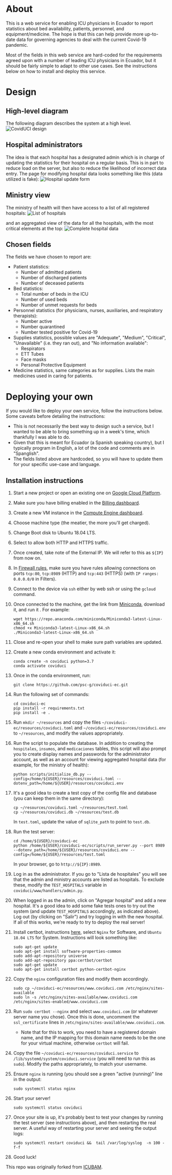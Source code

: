 # About
This is a web service for enabling ICU physicians in Ecuador to report statistics about bed availability, patients, personnel, and equipment/medicine. The hope is that this can help provide more up-to-date data for governing agencies to deal with the current Covid-19 pandemic.

Most of the fields in this web service are hard-coded for the requirements agreed upon with a number of leading ICU physicians in Ecuador, but it should be fairly simple to adapt to other use cases. See the instructions below on how to install and deploy this service.

# Design

## High-level diagram

The following diagram describes the system at a high level.
![CovidUCI design](https://github.com/psc-g/coviduci-ec/blob/master/images/design.png)

## Hospital administrators

The idea is that each hospital has a designated admin which is in charge of updating the statistics for their hospital on a regular basis. This is in part to reduce load on the server, but also to reduce the likelihood of incorrect data entry. The page for modifying hospital data looks something like this (data utilized is fake):
![Hospital update form](https://github.com/psc-g/coviduci-ec/blob/master/images/actualizar.png)


## Ministry view

The ministry of health will then have access to a list of all registered hospitals:
![List of hospitals](https://github.com/psc-g/coviduci-ec/blob/master/images/lista.png)

and an aggregated view of the data for all the hospitals, with the most critical elements at the top:
![Complete hospital data](https://github.com/psc-g/coviduci-ec/blob/master/images/datos_completos.png)

## Chosen fields

The fields we have chosen to report are:

*  Patient statistics:
   *  Number of admitted patients
   *  Number of discharged patients
   *  Number of deceased patients
*  Bed statistics:
   *  Total number of beds in the ICU
   *  Number of used beds
   *  Number of unmet requests for beds
*  Personnel statistics (for physicians, nurses, auxiliaries, and respiratory therapists):
   *  Number active
   *  Number quarantined
   *  Number tested positive for Covid-19
*  Supplies statistics, possible values are "Adequate", "Medium", "Critical", "Unavailable" (i.e. they ran out), and "No information available":
   *  Respirators
   *  ETT Tubes
   *  Face masks
   *  Personal Protective Equipment
* Medicine statistics, same categories as for supplies. Lists the main medicines used in caring for patients.

# Deploying your own

If you would like to deploy your own service, follow the instructions below. Some caveats before detailing the instructions:

*  This is not necessarily the best way to design such a service, but I wanted to be able to bring something up in a week's time, which thankfully I was able to do.
*  Given that this is meant for Ecuador (a Spanish speaking country), but I typically program in English, a lot of the code and comments are in "Spanglish".
*  The fields listed above are hardcoded, so you will have to update them for your specific use-case and language.

## Installation instructions

1.  Start a new project or open an existing one on [Google Cloud Platform](https://console.cloud.google.com/).

1.  Make sure you have billing enabled in the [Billing dashboard](https://console.cloud.google.com/billing/00DA00-35C891-A50E02?project=test-coviduci).

1.  Create a new VM instance in the [Compute Engine dashboard](https://console.cloud.google.com/billing).

   1.  Choose machine type (the meatier, the more you'll get charged).

   1.  Change Boot disk to Ubuntu 18.04 LTS.

   1.  Select to allow both HTTP and HTTPS traffic.

   1.  Once created, take note of the External IP. We will refer to this as `${IP}` from now on.

1.  In [Firewall rules](https://console.cloud.google.com/networking/firewalls), make sure you have rules allowing connections on ports `tcp:80`, `tcp:8989` (HTTP) and `tcp:443` (HTTPS) (with `IP ranges: 0.0.0.0/0` in Filters).

1.  Connect to the device via `ssh` either by web ssh or using the `gcloud` command.

1.  Once connected to the machine, get the link from [Miniconda](https://docs.conda.io/en/latest/miniconda.html), download it, and run it . For example:

    ```
    wget https://repo.anaconda.com/miniconda/Miniconda3-latest-Linux-x86_64.sh
    chmod +x Miniconda3-latest-Linux-x86_64.sh
    ./Miniconda3-latest-Linux-x86_64.sh
    ```

1.  Close and re-open your shell to make sure path variables are updated.

1.  Create a new conda environment and activate it:

    ```
    conda create -n coviduci python=3.7
    conda activate coviduci
    ```

1.  Once in the conda environment, run:

    ```
    git clone https://github.com/psc-g/coviduci-ec.git
    ```

1.  Run the following set of commands:

    ```
    cd coviduci-ec
    pip install -r requirements.txt
    pip install -e .
    ```

1.  Run `mkdir ~/resources` and copy the files `~/coviduci-ec/resources/coviduci.toml` and `~/coviduci-ec/resources/coviduci.env` to `~/resources`, and modify the values appropriately.

1.  Run the script to populate the database. In addition to creating the `hospitales`, `insumos`, and `medicaciones` tables, this script will also prompt you to create display names and passwords for the administrator account, as well as an account for viewing aggregated hospital data (for example, for the ministry of health):

    ```
    python scripts/initialize_db.py --config=/home/${USER}/resources/coviduci.toml --dotenv_path=/home/${USER}/resources/coviduci.env
    ```

1.  It's a good idea to create a test copy of the config file and database (you can keep them in the same directory):

    ```
    cp ~/resources/coviduci.toml ~/resources/test.toml
    cp ~/resources/coviduci.db ~/resources/test.db
    ```

    In `test.toml`, update the value of `sqlite_path` to point to `test.db`.

1.  Run the test server:

    ```
    cd /home/${USER}/coviduci-ec
    python /home/${USER}/coviduci-ec/scripts/run_server.py --port 8989 --dotenv_path=/home/${USER}/resources/coviduci.env --config=/home/${USER}/resources/test.toml
    ```

    In your browser, go to `http://${IP}:8989`.

1.  Log in as the administrator. If you go to "Lista de hospitales" you will see that the admin and ministry accounts are listed as hospitals. To exclude these, modify the `TEST_HOSPITALS` variable in `coviduci/www/handlers/admin.py`.

1.  When logged in as the admin, click on "Agregar hospital" and add a new hospital. It's a good idea to add some fake tests ones to try out the system (and update `TEST_HOSPITALS` accordingly, as indicated above). Log out (by clicking on "Salir") and try logging in with the new hospital. If all of this works, we're ready to try to deploy the real server!

1.  Install certbot, instructions [here](https://certbot.eff.org/), select `Nginx` for Software, and `Ubuntu 18.04 LTS` for System. Instructions will look something like:

    ```
    sudo apt-get update
    sudo apt-get install software-properties-common
    sudo add-apt-repository universe
    sudo add-apt-repository ppa:certbot/certbot
    sudo apt-get update
    sudo apt-get install certbot python-certbot-nginx
    ```

1.  Copy the `nginx` configuration files and modify them accordingly.

    ```
    sudo cp ~/coviduci-ec/resources/www.coviduci.com /etc/nginx/sites-available
    sudo ln -s /etc/nginx/sites-available/www.coviduci.com /etc/nginx/sites-enabled/www.coviduci.com
    ```

1.  Run `sudo certbot --nginx` and select `www.coviduci.com` (or whatever server name you chose). Once this is done, uncomment the `ssl_certificate` lines in `/etc/nginx/sites-available/www.coviduci.com`.

    * Note that for this to work, you need to have a registered domain name, and the IP mapping for this domain name needs to be the one for your virtual machine, otherwise `certbot` will fail.

1.  Copy the file `~/coviduci-ec/resources/coviduci.service` to `/lib/systemd/system/coviduci.service` (you will need to run this as `sudo`). Modify the paths appropriately, to match your username.

1.  Ensure `nginx` is running (you should see a green "active (running)" line in the output:

    ```
    sudo systemctl status nginx
    ```

1.  Start your server!

    ```
    sudo systemctl status coviduci
    ```

1.  Once your site is up, it's probably best to test your changes by running the test server (see instructions above), and then restarting the real server. A useful way of restarting your server and seeing the output logs:

    ```
    sudo systemctl restart coviduci &&  tail /var/log/syslog  -n 100 -f-f
    ```

1.  Good luck!


This repo was originally forked from [ICUBAM](https://github.com/icubam/icubam).
